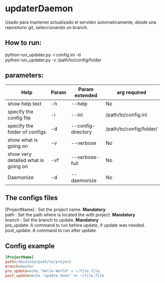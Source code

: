 # updaterDaemon

Usado para mantener actualizado el servidor automaticamente, desde una repositorio git,
seleccionando un branch.

How to run:
----------------------------------------------------------------------
python run_updater.py -i config.ini  -d  
python run_updater.py -c /path/to/config/folder

parameters:
-----------------------------------------------------
| Help        | Param | Param extended         | arg required |
| ------------- |-------------| -----| ----|
| show help text   | -h  |--help  | No |
| specify the config file      | -i   | --ini|  /path/to/config.ini |
| specify the folder of configs | -d      | --config-directory|  /path/to/config/folder/ |
| show what is going on| -v | --verbose| No|
| show very detailed what is going on| -vf | --verbose-full |No | 
| Daemonize | -d | --daemonize |No |   

The configs files 
-------------------------------------------------------------------
[ProjectName] : Set the project name. **Mandatory**   
path : Set the path where is located the with project. **Mandatory**  
branch : Set the branch to update. **Mandatory**  
pre_update: A command to run before update, if update was needed.  
post_update: A command to run after update.   

 Config example
--------------------------------------------------------------------

```ini
[ProjectName]
path=/absolute/path/to/project
branch=master
pre_update=echo "Hello World" > ~/file.file
post_update=echo "update done" >> ~/file.file
```
